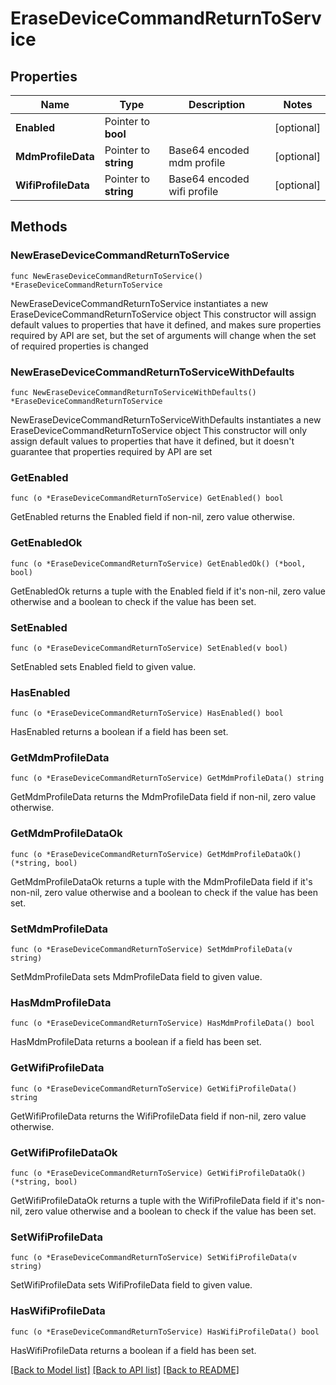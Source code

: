 # EraseDeviceCommandReturnToService

## Properties

Name | Type | Description | Notes
------------ | ------------- | ------------- | -------------
**Enabled** | Pointer to **bool** |  | [optional] 
**MdmProfileData** | Pointer to **string** | Base64 encoded mdm profile | [optional] 
**WifiProfileData** | Pointer to **string** | Base64 encoded wifi profile | [optional] 

## Methods

### NewEraseDeviceCommandReturnToService

`func NewEraseDeviceCommandReturnToService() *EraseDeviceCommandReturnToService`

NewEraseDeviceCommandReturnToService instantiates a new EraseDeviceCommandReturnToService object
This constructor will assign default values to properties that have it defined,
and makes sure properties required by API are set, but the set of arguments
will change when the set of required properties is changed

### NewEraseDeviceCommandReturnToServiceWithDefaults

`func NewEraseDeviceCommandReturnToServiceWithDefaults() *EraseDeviceCommandReturnToService`

NewEraseDeviceCommandReturnToServiceWithDefaults instantiates a new EraseDeviceCommandReturnToService object
This constructor will only assign default values to properties that have it defined,
but it doesn't guarantee that properties required by API are set

### GetEnabled

`func (o *EraseDeviceCommandReturnToService) GetEnabled() bool`

GetEnabled returns the Enabled field if non-nil, zero value otherwise.

### GetEnabledOk

`func (o *EraseDeviceCommandReturnToService) GetEnabledOk() (*bool, bool)`

GetEnabledOk returns a tuple with the Enabled field if it's non-nil, zero value otherwise
and a boolean to check if the value has been set.

### SetEnabled

`func (o *EraseDeviceCommandReturnToService) SetEnabled(v bool)`

SetEnabled sets Enabled field to given value.

### HasEnabled

`func (o *EraseDeviceCommandReturnToService) HasEnabled() bool`

HasEnabled returns a boolean if a field has been set.

### GetMdmProfileData

`func (o *EraseDeviceCommandReturnToService) GetMdmProfileData() string`

GetMdmProfileData returns the MdmProfileData field if non-nil, zero value otherwise.

### GetMdmProfileDataOk

`func (o *EraseDeviceCommandReturnToService) GetMdmProfileDataOk() (*string, bool)`

GetMdmProfileDataOk returns a tuple with the MdmProfileData field if it's non-nil, zero value otherwise
and a boolean to check if the value has been set.

### SetMdmProfileData

`func (o *EraseDeviceCommandReturnToService) SetMdmProfileData(v string)`

SetMdmProfileData sets MdmProfileData field to given value.

### HasMdmProfileData

`func (o *EraseDeviceCommandReturnToService) HasMdmProfileData() bool`

HasMdmProfileData returns a boolean if a field has been set.

### GetWifiProfileData

`func (o *EraseDeviceCommandReturnToService) GetWifiProfileData() string`

GetWifiProfileData returns the WifiProfileData field if non-nil, zero value otherwise.

### GetWifiProfileDataOk

`func (o *EraseDeviceCommandReturnToService) GetWifiProfileDataOk() (*string, bool)`

GetWifiProfileDataOk returns a tuple with the WifiProfileData field if it's non-nil, zero value otherwise
and a boolean to check if the value has been set.

### SetWifiProfileData

`func (o *EraseDeviceCommandReturnToService) SetWifiProfileData(v string)`

SetWifiProfileData sets WifiProfileData field to given value.

### HasWifiProfileData

`func (o *EraseDeviceCommandReturnToService) HasWifiProfileData() bool`

HasWifiProfileData returns a boolean if a field has been set.


[[Back to Model list]](../README.md#documentation-for-models) [[Back to API list]](../README.md#documentation-for-api-endpoints) [[Back to README]](../README.md)


